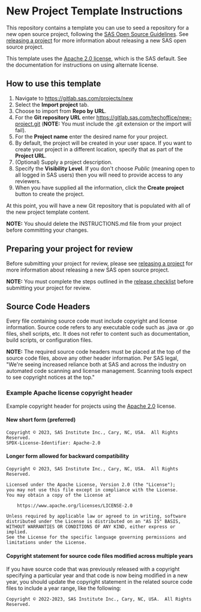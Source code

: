 # New Project Template Instructions

This repository contains a template you can use to seed a repository for a
new open source project, following the [SAS Open Source Guidelines](https://gitlab.sas.com/techoffice/open-source-guide/blob/master/README.md). See [releasing a project](https://gitlab.sas.com/techoffice/open-source-guide/blob/master/docs/creating/RELEASING.md) for more information about
releasing a new SAS open source project.

This template uses the [Apache 2.0 license](https://www.apache.org/licenses/LICENSE-2.0), which is the SAS default.  See the
documentation for instructions on using alternate license.

## How to use this template

1. Navigate to https://gitlab.sas.com/projects/new
1. Select the **Import project** tab.
1. Choose to import from **Repo by URL**.
1. For the **Git repository URL** enter https://gitlab.sas.com/techoffice/new-project.git (**NOTE:** You must include the .git extension or the import will fail).
1. For the **Project name** enter the desired name for your project.
1. By default, the project will be created in your user space. If you want to create your project in a different location, specify that as part of the **Project URL**.
1. (Optional) Supply a project description.
1. Specify the **Visibility Level**. If you don't choose _Public_ (meaning open to all logged in SAS users) then you will need to provide access to any reviewers.
1. When you have supplied all the information, click the **Create project** button to create the project.

At this point, you will have a new Git repository that is populated with all of the new project template content.

**NOTE:** You should delete the INSTRUCTIONS.md file from your project before committing your changes.

## Preparing your project for review

Before submitting your project for review, please see [releasing a project](https://gitlab.sas.com/techoffice/open-source-guide/blob/master/docs/creating/RELEASING.md) for more information about releasing a new SAS open source project.

**NOTE:** You must complete the steps outlined in the [release checklist](https://gitlab.sas.com/techoffice/open-source-guide/-/blob/master/docs/creating/RELEASING.md#release-checklist) before submitting your project for review.

## Source Code Headers

Every file containing source code must include copyright and license information. Source code refers to any executable code such as .java or .go files, shell scripts, etc. It does not refer to content such as documentation, build scripts, or configuration files.

**NOTE:** The required source code headers must be placed at the top of the source code files, above any other header information. Per SAS legal, "We're seeing increased reliance both at SAS and across the industry on automated code scanning and license management. Scanning tools expect to see copyright notices at the top."

### Example Apache license copyright header
Example copyright header for projects using the [Apache 2.0](https://www.apache.org/licenses/LICENSE-2.0) license.

#### New short form (preferred)

    Copyright © 2023, SAS Institute Inc., Cary, NC, USA.  All Rights Reserved.
    SPDX-License-Identifier: Apache-2.0


#### Longer form allowed for backward compatibility

    Copyright © 2023, SAS Institute Inc., Cary, NC, USA.  All Rights Reserved.

    Licensed under the Apache License, Version 2.0 (the "License");
    you may not use this file except in compliance with the License.
    You may obtain a copy of the License at

        https://www.apache.org/licenses/LICENSE-2.0

    Unless required by applicable law or agreed to in writing, software
    distributed under the License is distributed on an "AS IS" BASIS,
    WITHOUT WARRANTIES OR CONDITIONS OF ANY KIND, either express or implied.
    See the License for the specific language governing permissions and
    limitations under the License.

#### Copyright statement for source code files modified across multiple years

If you have source code that was previously released with a copyright specifying a particular year and that code is now being modified in a new year, you should update the copyright statement in the related source code files to include a year range, like the following:

    Copyright © 2022-2023, SAS Institute Inc., Cary, NC, USA.  All Rights Reserved.
